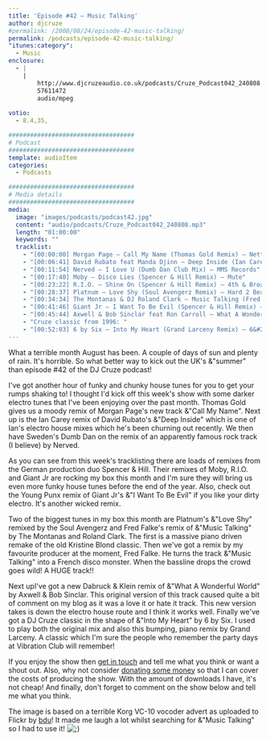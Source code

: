 ```yaml
---
title: 'Episode #42 – Music Talking'
author: djcruze
#permalink: /2008/08/24/episode-42-music-talking/
permalink: /podcasts/episode-42-music-talking/
"itunes:category":
  - Music
enclosure:
  - |
    |
        http://www.djcruzeaudio.co.uk/podcasts/Cruze_Podcast042_240808.mp3
        57611472
        audio/mpeg
        
votio:
  - 8.4,35,

###################################
# Podcast
###################################
template: audioItem
categories:
  - Podcasts

###################################
# Media details
###################################
media:
  image: "images/podcasts/podcast42.jpg"
  content: "audio/podcasts/Cruze_Podcast042_240808.mp3"
  length: "01:00:00"
  keywords: ""
  tracklist:
    - "[00:00:00] Morgan Page – Call My Name (Thomas Gold Remix) – Nettwerk"
    - "[00:06:41] David Rubato feat Manda Djinn – Deep Inside (Ian Carey Remix) – Gut Recordings"
    - "[00:11:54] Nerved – I Love U (Dumb Dan Club Mix) – MMS Records"
    - "[00:17:40] Moby – Disco Lies (Spencer & Hill Remix) – Mute"
    - "[00:23:22] R.I.O. – Shine On (Spencer & Hill Remix) – 4th & Broadway"
    - "[00:28:37] Platnum – Love Shy (Soul Avengerz Remix) – Hard 2 Beat"
    - "[00:34:34] The Montanas & DJ Roland Clark – Music Talking (Fred Falke Remix) – Strictly"
    - "[00:41:46] Giant Jr – I Want To Be Evil (Spencer & Hill Remix) – White"
    - "[00:45:44] Axwell & Bob Sinclar feat Ron Carroll – What A Wonderful World (Dabruck & Klein Mix) – Defected Records"
    - "Cruze classic from 1996: "
    - "[00:52:03] 6 by Six – Into My Heart (Grand Larceny Remix) – 6&#215;6 Records"
---
```


What a terrible month August has been. A couple of days of sun and plenty of rain. It's horrible. So what better way to kick out the UK's &"summer" than episode #42 of the DJ Cruze podcast!

I've got another hour of funky and chunky house tunes for you to get your rumps shaking to! I thought I'd kick off this week's show with some darker electro tunes that I've been enjoying over the past month. Thomas Gold gives us a moody remix of Morgan Page's new track &"Call My Name". Next up is the Ian Carey remix of David Rubato's &"Deep Inside" which is one of Ian's electro house mixes which he's been churning out recently. We then have Sweden's Dumb Dan on the remix of an apparently famous rock track (I believe) by Nerved.

As you can see from this week's tracklisting there are loads of remixes from the German production duo Spencer & Hill. Their remixes of Moby, R.I.O. and Giant Jr are rocking my box this month and I'm sure they will bring us even more funky house tunes before the end of the year. Also, check out the Young Punx remix of Giant Jr's &"I Want To Be Evil" if you like your dirty electro. It's another wicked remix.

Two of the biggest tunes in my box this month are Platnum's &"Love Shy" remixed by the Soul Avengerz and Fred Falke's remix of &"Music Talking" by The Montanas and Roland Clark. The first is a massive piano driven remake of the old Kristine Blond classic. Then we've got a remix by my favourite producer at the moment, Fred Falke. He turns the track &"Music Talking" into a French disco monster. When the bassline drops the crowd goes wild! A HUGE track!!

Next upI've got a new Dabruck & Klein remix of &"What A Wonderful World" by Axwell & Bob Sinclar. This original version of this track caused quite a bit of comment on my blog as it was a love it or hate it track. This new version takes is down the electro house route and I think it works well. Finally we've got a DJ Cruze classic in the shape of &"Into My Heart" by 6 by Six. I used to play both the original mix and also this bumping, piano remix by Grand Larceny. A classic which I'm sure the people who remember the party days at Vibration Club will remember!

If you enjoy the show then [get in touch][1] and tell me what you think or want a shout out. Also, why not consider [donating some money][2] so that I can cover the costs of producing the show. With the amount of downloads I have, it's not cheap! And finally, don't forget to comment on the show below and tell me what you think.

The image is based on a terrible Korg VC-10 vocoder advert as uploaded to Flickr by [bdu][5]! It made me laugh a lot whilst searching for &"Music Talking" so I had to use it! <img src="http://www.djcruze.co.uk/cms/wp-includes/images/smilies/icon_wink.gif" alt=";)" class="wp-smiley" />

 [1]: /cms/contact/
 [2]: http://www.dreamhost.com/donate.cgi?id=8244
 [3]: http://www.djcruze.co.uk/cms/wp-content/DownloadButton.gif
 [4]: http://www.djcruzeaudio.co.uk/podcasts/Cruze_Podcast042_240808.mp3
 [5]: http://flickr.com/photos/bdu/148574382/